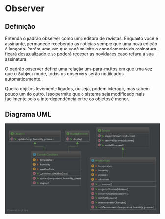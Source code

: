 # Observer

## Definição

Entenda o padrão observer como uma editora de revistas. Enquanto você é
assinante, permanece recebendo as notícias sempre que uma nova edição
é lançada. Porém uma vez que você solicite o cancelamento da assinatura
, ficará desatualizado e só poderá receber as novidades caso refaça a sua 
assinatura. 

O padrão observer define uma relação um-para-muitos em que uma vez que o Subject mude, 
todos os observers serão notificados automaticamente. 

Queira objetos levemente ligados, ou seja, podem interagir, mas sabem pouco
um do outro. Isso permite que o sistema seja modificado mais facilmente 
pois a interdependência entre os objetos é menor.


## Diagrama UML

![Alt SimpleFactory UML Diagram](uml/diagrama.png)
